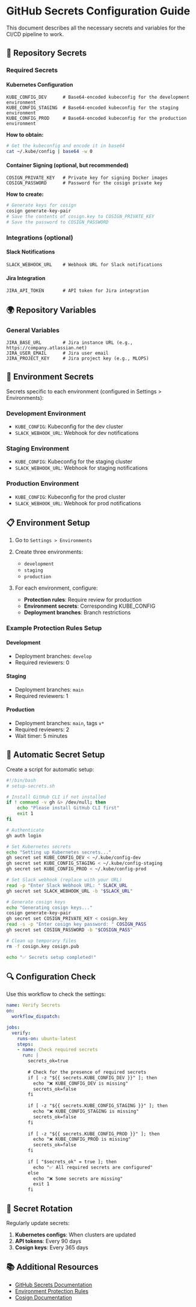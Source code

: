 # GitHub Secrets Configuration Guide

This document describes all the necessary secrets and variables for the CI/CD pipeline to work.

## 🔐 Repository Secrets

### Required Secrets

#### Kubernetes Configuration

```
KUBE_CONFIG_DEV      # Base64-encoded kubeconfig for the development environment
KUBE_CONFIG_STAGING  # Base64-encoded kubeconfig for the staging environment
KUBE_CONFIG_PROD     # Base64-encoded kubeconfig for the production environment
```

**How to obtain:**

```bash
# Get the kubeconfig and encode it in base64
cat ~/.kube/config | base64 -w 0
```

#### Container Signing (optional, but recommended)

```
COSIGN_PRIVATE_KEY   # Private key for signing Docker images
COSIGN_PASSWORD      # Password for the cosign private key
```

**How to create:**

```bash
# Generate keys for cosign
cosign generate-key-pair
# Save the contents of cosign.key to COSIGN_PRIVATE_KEY
# Save the password to COSIGN_PASSWORD
```

### Integrations (optional)

#### Slack Notifications

```
SLACK_WEBHOOK_URL    # Webhook URL for Slack notifications
```

#### Jira Integration

```
JIRA_API_TOKEN       # API token for Jira integration
```

## 🌍 Repository Variables

### General Variables

```
JIRA_BASE_URL        # Jira instance URL (e.g., https://company.atlassian.net)
JIRA_USER_EMAIL      # Jira user email
JIRA_PROJECT_KEY     # Jira project key (e.g., MLOPS)
```

## 🏢 Environment Secrets

Secrets specific to each environment (configured in Settings > Environments):

### Development Environment

- `KUBE_CONFIG`: Kubeconfig for the dev cluster
- `SLACK_WEBHOOK_URL`: Webhook for dev notifications

### Staging Environment

- `KUBE_CONFIG`: Kubeconfig for the staging cluster
- `SLACK_WEBHOOK_URL`: Webhook for staging notifications

### Production Environment

- `KUBE_CONFIG`: Kubeconfig for the prod cluster
- `SLACK_WEBHOOK_URL`: Webhook for prod notifications

## 📋 Environment Setup

1. Go to `Settings > Environments`
2. Create three environments:
   - `development`
   - `staging`
   - `production`

3. For each environment, configure:
   - **Protection rules**: Require review for production
   - **Environment secrets**: Corresponding KUBE_CONFIG
   - **Deployment branches**: Branch restrictions

### Example Protection Rules Setup

#### Development

- Deployment branches: `develop`
- Required reviewers: 0

#### Staging

- Deployment branches: `main`
- Required reviewers: 1

#### Production

- Deployment branches: `main`, tags `v*`
- Required reviewers: 2
- Wait timer: 5 minutes

## 🔧 Automatic Secret Setup

Create a script for automatic setup:

```bash
#!/bin/bash
# setup-secrets.sh

# Install GitHub CLI if not installed
if ! command -v gh &> /dev/null; then
    echo "Please install GitHub CLI first"
    exit 1
fi

# Authenticate
gh auth login

# Set Kubernetes secrets
echo "Setting up Kubernetes secrets..."
gh secret set KUBE_CONFIG_DEV < ~/.kube/config-dev
gh secret set KUBE_CONFIG_STAGING < ~/.kube/config-staging
gh secret set KUBE_CONFIG_PROD < ~/.kube/config-prod

# Set Slack webhook (replace with your URL)
read -p "Enter Slack Webhook URL: " SLACK_URL
gh secret set SLACK_WEBHOOK_URL -b "$SLACK_URL"

# Generate cosign keys
echo "Generating cosign keys..."
cosign generate-key-pair
gh secret set COSIGN_PRIVATE_KEY < cosign.key
read -s -p "Enter cosign key password: " COSIGN_PASS
gh secret set COSIGN_PASSWORD -b "$COSIGN_PASS"

# Clean up temporary files
rm -f cosign.key cosign.pub

echo "✅ Secrets setup completed!"
```

## 🔍 Configuration Check

Use this workflow to check the settings:

```yaml
name: Verify Secrets
on:
  workflow_dispatch:

jobs:
  verify:
    runs-on: ubuntu-latest
    steps:
    - name: Check required secrets
      run: |
        secrets_ok=true
        
        # Check for the presence of required secrets
        if [ -z "${{ secrets.KUBE_CONFIG_DEV }}" ]; then
          echo "❌ KUBE_CONFIG_DEV is missing"
          secrets_ok=false
        fi
        
        if [ -z "${{ secrets.KUBE_CONFIG_STAGING }}" ]; then
          echo "❌ KUBE_CONFIG_STAGING is missing"
          secrets_ok=false
        fi
        
        if [ -z "${{ secrets.KUBE_CONFIG_PROD }}" ]; then
          echo "❌ KUBE_CONFIG_PROD is missing"
          secrets_ok=false
        fi
        
        if [ "$secrets_ok" = true ]; then
          echo "✅ All required secrets are configured"
        else
          echo "❌ Some secrets are missing"
          exit 1
        fi
```

## 🔄 Secret Rotation

Regularly update secrets:

1. **Kubernetes configs**: When clusters are updated
2. **API tokens**: Every 90 days
3. **Cosign keys**: Every 365 days

## 📚 Additional Resources

- [GitHub Secrets Documentation](https://docs.github.com/en/actions/security-guides/encrypted-secrets)
- [Environment Protection Rules](https://docs.github.com/en/actions/deployment/targeting-different-environments/using-environments-for-deployment)
- [Cosign Documentation](https://docs.sigstore.dev/cosign/overview/)
